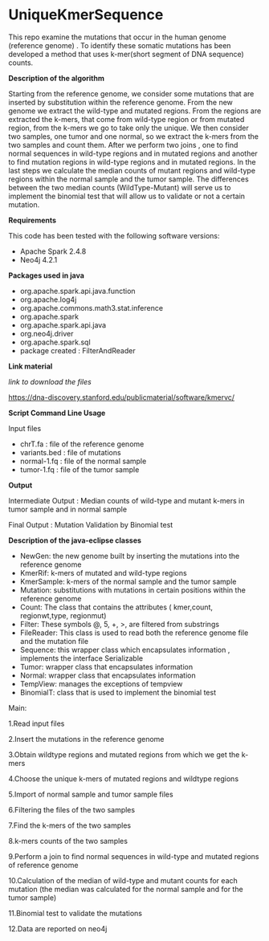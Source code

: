 # UniqueKmerSequence

This repo examine the mutations that occur in the human genome (reference genome) . To identify these somatic mutations has been developed a method that uses k-mer(short segment of DNA sequence) counts.

**Description of the algorithm**

Starting from the reference genome, we consider some mutations  that are inserted by substitution within the reference genome. From the new genome we extract the wild-type and mutated regions. From the regions are extracted the k-mers,  that  come from wild-type region or from  mutated region,  from the k-mers  we go to take only the unique. We then consider two samples, one tumor and one normal, so we extract the k-mers from the two samples and count them. After we perform two joins , one to find normal sequences in wild-type regions and in  mutated regions and another to find mutation regions in wild-type regions and in mutated regions. In the last steps we calculate the median counts of mutant regions and wild-type regions within the normal sample and the tumor sample. The differences between the two median counts (WildType-Mutant) will serve us to implement the binomial test that will allow us to validate or not a certain mutation.

**Requirements**

This code has been tested with the following software versions:

* Apache Spark 2.4.8
* Neo4j 4.2.1

**Packages used in java**

* org.apache.spark.api.java.function
* org.apache.log4j
* org.apache.commons.math3.stat.inference
* org.apache.spark
* org.apache.spark.api.java
* org.neo4j.driver
* org.apache.spark.sql
* package created : FilterAndReader

**Link material**

*link to download the files*

https://dna-discovery.stanford.edu/publicmaterial/software/kmervc/

**Script Command Line Usage**

Input files

* chrT.fa : file of the reference genome
* variants.bed : file of mutations
* normal-1.fq : file of the normal sample
* tumor-1.fq : file of the tumor sample

**Output**

Intermediate Output : Median counts of wild-type and mutant k-mers in tumor sample and in normal sample

Final Output : Mutation Validation by Binomial test

**Description of the java-eclipse classes**

* NewGen: the new genome built by inserting the mutations into the reference genome
* KmerRif: k-mers of mutated and wild-type regions
* KmerSample: k-mers of the normal sample and the tumor sample
* Mutation: substitutions with mutations in certain positions within the reference genome
* Count: The class that contains the attributes ( kmer,count, regionwt,type, regionmut)
* Filter: These symbols @, 5, +, >, are filtered from substrings
* FileReader: This class is used to read both the reference genome file and the mutation file
* Sequence: this wrapper class which encapsulates information , implements the interface Serializable
* Tumor: wrapper class that encapsulates information
* Normal: wrapper class that encapsulates information
* TempView: manages the exceptions of tempview
* BinomialT: class that is used to implement the binomial test



Main:

1.Read input files

2.Insert the mutations in the reference genome

3.Obtain wildtype regions and mutated regions from which we get the k-mers

4.Choose the unique k-mers of mutated regions and wildtype regions

5.Import of normal sample and tumor sample files

6.Filtering the files of the two samples

7.Find the k-mers of the two samples

8.k-mers counts of the two samples

9.Perform a join to find normal sequences in wild-type and mutated regions of reference genome

10.Calculation of the median of wild-type and mutant counts for each mutation (the median was calculated for the normal sample and for the tumor sample)

11.Binomial test to validate the mutations

12.Data are reported on neo4j
